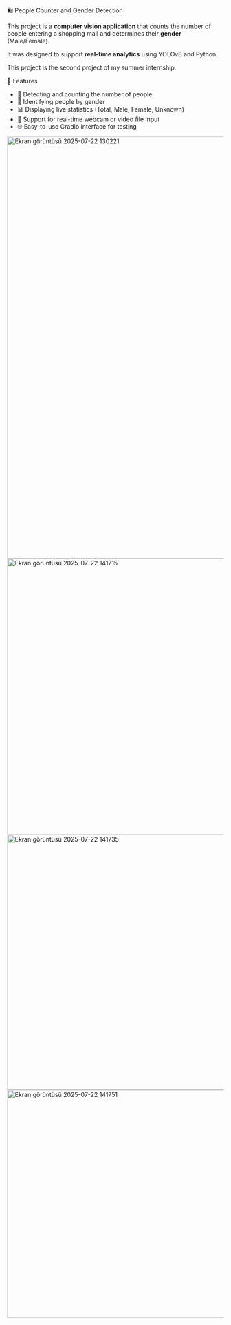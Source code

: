 🛍️ People Counter and Gender Detection

This project is a **computer vision application** that counts the number of people entering a shopping mall and determines their **gender** (Male/Female).

It was designed to support **real-time analytics** using YOLOv8 and Python.

This project is the second project of my summer internship.

🚀 Features
- 👥 Detecting and counting the number of people
- 🚻 Identifying people by gender
- 📊 Displaying live statistics (Total, Male, Female, Unknown)
- 🎥 Support for real-time webcam or video file input
- 🌐 Easy-to-use Gradio interface for testing

<img width="1897" height="980" alt="Ekran görüntüsü 2025-07-22 130221" src="https://github.com/user-attachments/assets/a0973a46-39af-4334-ac7a-ebf62cdda545" />

<img width="1894" height="642" alt="Ekran görüntüsü 2025-07-22 141715" src="https://github.com/user-attachments/assets/1655c3ed-28e2-4978-9c9a-81eb3cc5b35d" />

<img width="1850" height="593" alt="Ekran görüntüsü 2025-07-22 141735" src="https://github.com/user-attachments/assets/6b17420a-3d1f-46cf-9b87-64d2ffef6d30" />

<img width="1890" height="530" alt="Ekran görüntüsü 2025-07-22 141751" src="https://github.com/user-attachments/assets/90af4458-2326-459b-a4f3-8753116e4b99" />


